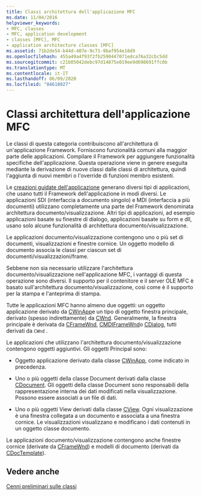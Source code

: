 ```yaml
---
title: Classi architettura dell'applicazione MFC
ms.date: 11/04/2016
helpviewer_keywords:
- MFC, classes
- MFC, application development
- classes [MFC], MFC
- application architecture classes [MFC]
ms.assetid: 71b2de54-b44d-407e-9c71-9baf954e18d9
ms.openlocfilehash: 455a49a4f93f2fb2590447071edca76a32cbc5dd
ms.sourcegitcommit: c21b05042debc97d14875e019ee9d698691ffc0b
ms.translationtype: MT
ms.contentlocale: it-IT
ms.lasthandoff: 06/09/2020
ms.locfileid: "84618027"
---
```

# <a name="mfc-application-architecture-classes"></a>Classi architettura dell'applicazione MFC

Le classi di questa categoria contribuiscono all'architettura di un'applicazione Framework. Forniscono funzionalità comuni alla maggior parte delle applicazioni. Compilare il Framework per aggiungere funzionalità specifiche dell'applicazione. Questa operazione viene in genere eseguita mediante la derivazione di nuove classi dalle classi di architettura, quindi l'aggiunta di nuovi membri o l'override di funzioni membro esistenti.

Le [creazioni guidate dell'applicazione](reference/mfc-application-wizard.md) generano diversi tipi di applicazioni, che usano tutti il Framework dell'applicazione in modi diversi. Le applicazioni SDI (interfaccia a documento singolo) e MDI (interfaccia a più documenti) utilizzano completamente una parte del Framework denominata architettura documento/visualizzazione. Altri tipi di applicazioni, ad esempio applicazioni basate su finestre di dialogo, applicazioni basate su form e dll, usano solo alcune funzionalità di architettura documento/visualizzazione.

Le applicazioni documento/visualizzazione contengono uno o più set di documenti, visualizzazioni e finestre cornice. Un oggetto modello di documento associa le classi per ciascun set di documenti/visualizzazioni/frame.

Sebbene non sia necessario utilizzare l'architettura documento/visualizzazione nell'applicazione MFC, i vantaggi di questa operazione sono diversi. Il supporto per il contenitore e il server OLE MFC è basato sull'architettura documento/visualizzazione, così come è il supporto per la stampa e l'anteprima di stampa.

Tutte le applicazioni MFC hanno almeno due oggetti: un oggetto applicazione derivato da [CWinApp](reference/cwinapp-class.md)e un tipo di oggetto finestra principale, derivato (spesso indirettamente) da [CWnd](reference/cwnd-class.md). Generalmente, la finestra principale è derivata da [CFrameWnd](reference/cframewnd-class.md), [CMDIFrameWnd](reference/cmdiframewnd-class.md)o [CDialog](reference/cdialog-class.md), tutti derivati da `CWnd` .

Le applicazioni che utilizzano l'architettura documento/visualizzazione contengono oggetti aggiuntivi. Gli oggetti Principal sono:

- Oggetto applicazione derivato dalla classe [CWinApp](reference/cwinapp-class.md), come indicato in precedenza.

- Uno o più oggetti della classe Document derivati dalla classe [CDocument](reference/cdocument-class.md). Gli oggetti della classe Document sono responsabili della rappresentazione interna dei dati modificati nella visualizzazione. Possono essere associati a un file di dati.

- Uno o più oggetti View derivati dalla classe [CView](reference/cview-class.md). Ogni visualizzazione è una finestra collegata a un documento e associata a una finestra cornice. Le visualizzazioni visualizzano e modificano i dati contenuti in un oggetto classe documento.

Le applicazioni documento/visualizzazione contengono anche finestre cornice (derivate da [CFrameWnd](reference/cframewnd-class.md)) e modelli di documento (derivati da [CDocTemplate](reference/cdoctemplate-class.md)).

## <a name="see-also"></a>Vedere anche

[Cenni preliminari sulle classi](class-library-overview.md)
